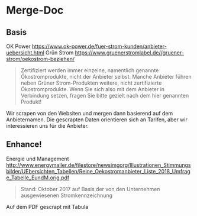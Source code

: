 # Merge-Doc

## Basis
OK Power https://www.ok-power.de/fuer-strom-kunden/anbieter-uebersicht.html
Grün Strom https://www.gruenerstromlabel.de//gruener-strom/oekostrom-beziehen/

> Zertifiziert werden immer einzelne, namentlich genannte Ökostromprodukte, nicht der Anbieter selbst. Manche Anbieter führen neben Grüner Strom-Produkten weitere, nicht zertifizierte Ökostromprodukte. Wenn Sie sich also mit dem Anbieter in Verbindung setzen, fragen Sie bitte gezielt nach dem hier genannten Produkt!

Wir scrapen von den Websiten und mergen dann basierend auf dem Anbieternamen.
Die gescrapten Daten orientieren sich an Tarifen, aber wir interessieren uns für die Anbieter.

## Enhance!
Energie und Management
http://www.energymailer.de/filestore/newsimgorg/Illustrationen_Stimmungsbilder/UEbersichten_Tabellen/Reine_Oekostromanbieter_Liste_2018_Umfrage_Tabelle_EundM.orig.pdf

> Stand: Oktober 2017 auf Basis der von den Unternehmen ausgewiesenen Stromkennzeichnung

Auf dem PDF gescrapt mit Tabula
